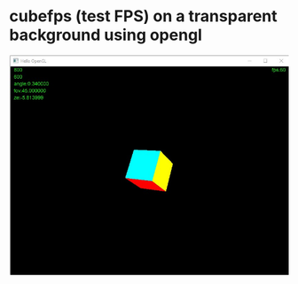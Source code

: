 # cubefps (test FPS) on a transparent background using opengl

![alt text](https://github.com/valdislaf/FPSopenGLtransparent/blob/main/screen.jpg)
